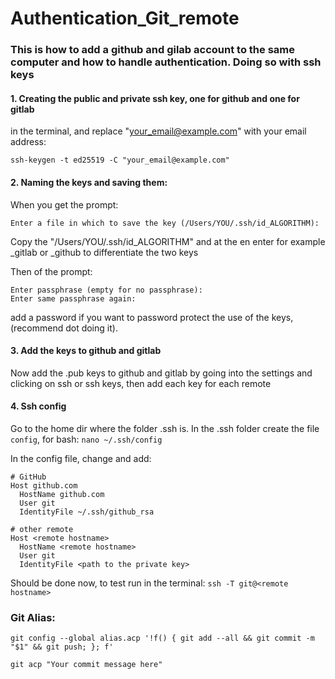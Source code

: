 # Authentication_Git_remote


### This is how to add a github and gilab account to the same computer and how to handle authentication. Doing so with ssh keys

#### 1. Creating the public and private ssh key, one for github and one for gitlab
in the terminal, and replace "your_email@example.com" with your email address:

`ssh-keygen -t ed25519 -C "your_email@example.com"`

#### 2. Naming the keys and saving them:

When you get the prompt:

`Enter a file in which to save the key (/Users/YOU/.ssh/id_ALGORITHM):`

Copy the "/Users/YOU/.ssh/id_ALGORITHM" and at the en enter for example _gitlab or _github to differentiate the two keys

Then of the prompt: 

```
Enter passphrase (empty for no passphrase):
Enter same passphrase again:
```

add a password if you want to password protect the use of the keys, (recommend dot doing it).

#### 3. Add the keys to github and gitlab

Now add the .pub keys to github and gitlab by going into the settings and clicking on ssh or ssh keys, then add each key for each remote

#### 4. Ssh config

Go to the home dir where the folder .ssh is. In the .ssh folder create the file `config`, for bash: `nano ~/.ssh/config`

In the config file, change and add:

```
# GitHub
Host github.com
  HostName github.com
  User git
  IdentityFile ~/.ssh/github_rsa

# other remote
Host <remote hostname>
  HostName <remote hostname>
  User git
  IdentityFile <path to the private key>
```

Should be done now, to test run in the terminal: `ssh -T git@<remote hostname>`

### Git Alias:

```git config --global alias.acp '!f() { git add --all && git commit -m "$1" && git push; }; f'```

```git acp "Your commit message here"```
